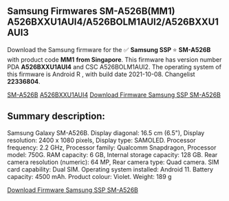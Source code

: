 <h2>Samsung Firmwares SM-A526B(MM1) A526BXXU1AUI4/A526BOLM1AUI2/A526BXXU1AUI3</h2>
Download the Samsung firmware for the ✅ <strong>Samsung SSP </strong> ⭐ <strong>SM-A526B</strong> with product code <strong>MM1</strong> <strong> from Singapore</strong>. This firmware has version number PDA <strong>A526BXXU1AUI4</strong> and CSC A526BOLM1AUI2. The operating system of this firmware is Android R , with build date 2021-10-08. Changelist <strong>22336804</strong>.


[SM-A526B](https://samfirm.shop/samsung/model/SM-A526B)
[A526BXXU1AUI4](https://samfirm.shop/samsung/pda/A526BXXU1AUI4)
[Download Firmware Samsung SSP SM-A526B](https://samfirm.shop/samsung/firmware/463786)
<h2>Summary description:</h2>
<p>Samsung Galaxy SM-A526B. Display diagonal: 16.5 cm (6.5"), Display resolution: 2400 x 1080 pixels, Display type: SAMOLED. Processor frequency: 2.2 GHz, Processor family: Qualcomm Snapdragon, Processor model: 750G. RAM capacity: 6 GB, Internal storage capacity: 128 GB. Rear camera resolution (numeric): 64 MP, Rear camera type: Quad camera. SIM card capability: Dual SIM. Operating system installed: Android 11. Battery capacity: 4500 mAh. Product colour: Violet. Weight: 189 g</p>


[Download Firmware Samsung SSP SM-A526B](https://samfirm.shop/samsung/firmware/463786)
